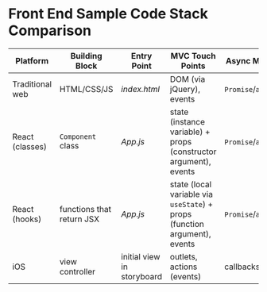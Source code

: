 # Front End Sample Code Stack Comparison

| Platform | Building Block | Entry Point | MVC Touch Points | Async Mechanism |
| -------- | -------------- | ----------- | ---------------- | --------------- |
| Traditional web | HTML/CSS/JS | _index.html_ | DOM (via jQuery), events | `Promise`/`async`/`await` |
| React (classes) | `Component` class | _App.js_ | state (instance variable) + props (constructor argument), events | `Promise`/`async`/`await` |
| React (hooks) | functions that return JSX | _App.js_ | state (local variable via `useState`) + props (function argument), events | `Promise`/`async`/`await` |
| iOS | view controller | initial view in storyboard | outlets, actions (events) | callbacks |
